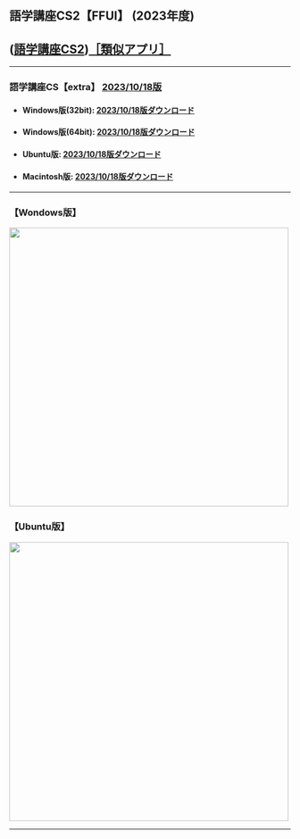 ## 語学講座CS2【FFUI】 (2023年度)  
## ([語学講座CS2](https://csreviser.github.io/CaptureStream2/))[［類似アプリ］](https://csreviser.github.io/CaptureStream2/application)          

***
### 語学講座CS【extra】 [2023/10/18版](https://github.com/CSReviser/Capturestream2-extra/releases/tag/20231018)                 

   - #### Windows版(32bit): [2023/10/18版ダウンロード](https://github.com/CSReviser/CaptureStream2-FFUI/releases/download/20231018/CaptureStream2-FFUI-Windows-20231018.zip)　　
   - #### Windows版(64bit): [2023/10/18版ダウンロード](https://github.com/CSReviser/CaptureStream2-FFUI/releases/download/20231018/CaptureStream2-FFUI-Windows-x64-20231018.zip) 　　
   - #### Ubuntu版: [2023/10/18版ダウンロード](https://github.com/CSReviser/CaptureStream2-FFUI/releases/download/20231018/CaptureStream2-FFUI-Ubuntu-qt6-20231018.zip)　　
   - #### Macintosh版: [2023/10/18版ダウンロード](https://github.com/CSReviser/CaptureStream2-FFUI/releases/download/20231018/CaptureStream2-FFUI-MacOS-20231018.dmg) 　　　　
                               
***       
### 【Wondows版】                       
<img src="https://github.com/CSReviser/CaptureStream/assets/46049273/67b79c8e-6dc7-4cd8-b244-dd9f7e21e103.png" width="500">


### 【Ubuntu版】                       
<img src="https://github.com/CSReviser/CaptureStream/assets/46049273/bd7d480f-ecba-41b9-818c-091ad71f45c6.png" width="500">

***      
<link rel="shortcut icon" type="image/x-icon" href="https://avatars.githubusercontent.com/u/46049273?v=4">
<meta name="twitter:image:src" content="https://avatars.githubusercontent.com/u/46049273?v=4">
